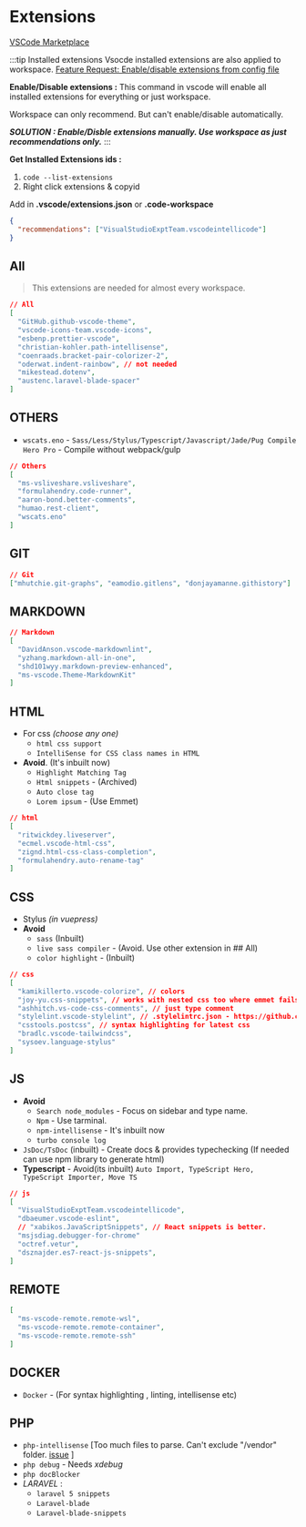 # Extensions

[VSCode Marketplace](https://marketplace.visualstudio.com/vscode)

:::tip Installed extensions
Vsocde installed extensions are also applied to workspace.
[Feature Request: Enable/disable extensions from config file](https://github.com/microsoft/vscode/issues/40239)

**Enable/Disable extensions :**
This command in vscode will enable all installed extensions for everything or just workspace.

Workspace can only recommend. But can't enable/disable automatically.

**_SOLUTION : Enable/Disble extensions manually. Use workspace as just recommendations only._**
:::

**Get Installed Extensions ids :**

1. `code --list-extensions`
2. Right click extensions & copyid

Add in **.vscode/extensions.json** or **.code-workspace**

```json
{
  "recommendations": ["VisualStudioExptTeam.vscodeintellicode"]
}
```

## All

> This extensions are needed for almost every workspace.

```json
// All
[
  "GitHub.github-vscode-theme",
  "vscode-icons-team.vscode-icons",
  "esbenp.prettier-vscode",
  "christian-kohler.path-intellisense",
  "coenraads.bracket-pair-colorizer-2",
  "oderwat.indent-rainbow", // not needed
  "mikestead.dotenv",
  "austenc.laravel-blade-spacer"
]
```

## OTHERS

- `wscats.eno` - `Sass/Less/Stylus/Typescript/Javascript/Jade/Pug Compile Hero Pro` - Compile without webpack/gulp

```json
// Others
[
  "ms-vsliveshare.vsliveshare",
  "formulahendry.code-runner",
  "aaron-bond.better-comments",
  "humao.rest-client",
  "wscats.eno"
]
```

## GIT

```json
// Git
["mhutchie.git-graphs", "eamodio.gitlens", "donjayamanne.githistory"]
```

## MARKDOWN

```json
// Markdown
[
  "DavidAnson.vscode-markdownlint",
  "yzhang.markdown-all-in-one",
  "shd101wyy.markdown-preview-enhanced",
  "ms-vscode.Theme-MarkdownKit"
]
```

## HTML

- For css _(choose any one)_
  - `html css support`
  - `IntelliSense for CSS class names in HTML`
- **Avoid**. (It's inbuilt now)
  - `Highlight Matching Tag`
  - `Html snippets` - (Archived)
  - `Auto close tag`
  - `Lorem ipsum` - (Use Emmet)

```json
// html
[
  "ritwickdey.liveserver",
  "ecmel.vscode-html-css",
  "zignd.html-css-class-completion",
  "formulahendry.auto-rename-tag"
]
```

## CSS

- Stylus _(in vuepress)_
- **Avoid**
  - `sass` (Inbuilt)
  - `live sass compiler` - (Avoid. Use other extension in ## All)
  - `color highlight` - (Inbuilt)

```json
// css
[
  "kamikillerto.vscode-colorize", // colors
  "joy-yu.css-snippets", // works with nested css too where emmet fails
  "ashhitch.vs-code-css-comments", // just type comment
  "stylelint.vscode-stylelint", // .stylelintrc.json - https://github.com/stylelint/stylelint-config-standard
  "csstools.postcss", // syntax highlighting for latest css
  "bradlc.vscode-tailwindcss",
  "sysoev.language-stylus"
]
```

## JS

- **Avoid**
  - `Search node_modules` - Focus on sidebar and type name.
  - `Npm` - Use tarminal.
  - `npm-intellisense` - It's inbuilt now
  - `turbo console log`
- `JsDoc/TsDoc` (inbuilt) - Create docs & provides typechecking (If needed can use npm library to generate html)
- **Typescript** - Avoid(its inbuilt) `Auto Import, TypeScript Hero, TypeScript Importer, Move TS`

```json
// js
[
  "VisualStudioExptTeam.vscodeintellicode",
  "dbaeumer.vscode-eslint",
  // "xabikos.JavaScriptSnippets", // React snippets is better.
  "msjsdiag.debugger-for-chrome"
  "octref.vetur",
  "dsznajder.es7-react-js-snippets",
]
```

## REMOTE

```json
[
  "ms-vscode-remote.remote-wsl",
  "ms-vscode-remote.remote-container",
  "ms-vscode-remote.remote-ssh"
]
```

## DOCKER

- `Docker` - (For syntax highlighting , linting, intellisense etc)

## PHP

- `php-intellisense` [Too much files to parse. Can't exclude "/vendor" folder. [issue](https://github.com/felixfbecker/php-language-server/issues/159) ]
- `php debug` - Needs _xdebug_
- `php docBlocker`
- _LARAVEL_ :
  - `laravel 5 snippets`
  - `Laravel-blade`
  - `Laravel-blade-snippets`
